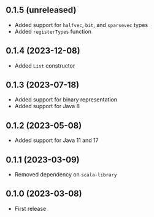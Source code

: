 ## 0.1.5 (unreleased)

- Added support for `halfvec`, `bit`, and `sparsevec` types
- Added `registerTypes` function

## 0.1.4 (2023-12-08)

- Added `List` constructor

## 0.1.3 (2023-07-18)

- Added support for binary representation
- Added support for Java 8

## 0.1.2 (2023-05-08)

- Added support for Java 11 and 17

## 0.1.1 (2023-03-09)

- Removed dependency on `scala-library`

## 0.1.0 (2023-03-08)

- First release
